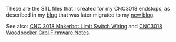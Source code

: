 
These are the STL files that I created for my CNC3018 endstops, as described in my [blpg](https://gojimmypi.blogspot.com/2020/10/cnc-3018-limit-switch-end-stop-mounts.html)
that was later migrated to my [new blog](https://gojimmypi.github.io/cnc-3018-limit-switch-end-stop-mounts/).

See also: [CNC 3018 Makerbot Limit Switch Wiring](https://gojimmypi.github.io/cnc-3018-makerbot-limit-switch-wiring/)
and [CNC3018 Woodpecker Grbl Firmware Notes](https://gojimmypi.github.io/cnc3018-woodpecker-grbl-firmware-notes/).
